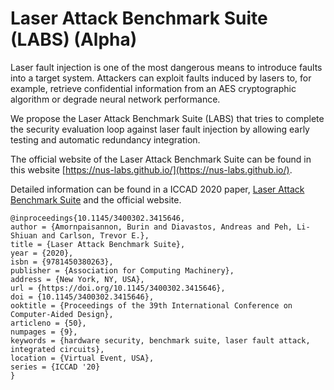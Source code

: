 # Laser Attack Benchmark Suite (LABS) (Alpha)

Laser fault injection is one of the most dangerous means to introduce faults into a target system. Attackers can exploit faults induced by lasers to, for example, retrieve confidential information from an AES cryptographic algorithm or degrade neural network performance.

We propose the Laser Attack Benchmark Suite (LABS) that tries to complete the security evaluation loop against laser fault injection by allowing early testing and automatic redundancy integration. 

The official website of the Laser Attack Benchmark Suite can be found in this website [https://nus-labs.github.io/](https://nus-labs.github.io/). 

Detailed information can be found in a ICCAD 2020 paper, [Laser Attack Benchmark Suite](https://dl.acm.org/doi/10.1145/3400302.3415646) and the official website.

```code99
@inproceedings{10.1145/3400302.3415646,
author = {Amornpaisannon, Burin and Diavastos, Andreas and Peh, Li-Shiuan and Carlson, Trevor E.},
title = {Laser Attack Benchmark Suite},
year = {2020},
isbn = {9781450380263},
publisher = {Association for Computing Machinery},
address = {New York, NY, USA},
url = {https://doi.org/10.1145/3400302.3415646},
doi = {10.1145/3400302.3415646},
ooktitle = {Proceedings of the 39th International Conference on Computer-Aided Design},
articleno = {50},
numpages = {9},
keywords = {hardware security, benchmark suite, laser fault attack, integrated circuits},
location = {Virtual Event, USA},
series = {ICCAD '20}
}
```
